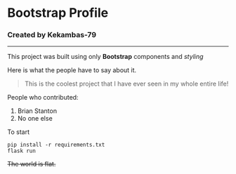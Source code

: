 # Bootstrap Profile
### Created by Kekambas-79
---
This project was built using only **Bootstrap** components and *styling*

Here is what the people have to say about it.
> This is the coolest project that I have ever seen in my whole entire life!

People who contributed:
1. Brian Stanton
2. No one else

To start
```
pip install -r requirements.txt
flask run
```

~~The world is flat.~~